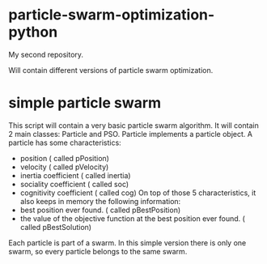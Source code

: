 # particle-swarm-optimization-python
My second repository. 

Will contain different versions of particle swarm optimization.

# simple particle swarm
This script will contain a very basic particle swarm algorithm. It will contain 2 main classes: Particle and PSO.
Particle implements a particle object. A particle has some characteristics:
- position                                                                   ( called pPosition)
- velocity                                                                   ( called pVelocity)
- inertia coefficient                                                        ( called inertia)
- sociality coefficient                                                      ( called soc)
- cognitivity coefficient                                                    ( called cog)
On top of those 5 characteristics, it also keeps in memory the following information:
- best position ever found.                                                  ( called pBestPosition)
- the value of the objective function at the best position ever found.       ( called pBestSolution)

Each particle is part of a swarm. In this simple version there is only one swarm, so every particle belongs to the same swarm.

